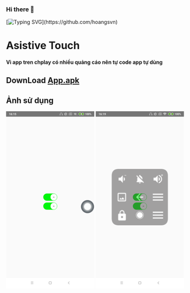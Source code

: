 ### Hi there 👋
[![Typing SVG](https://readme-typing-svg.herokuapp.com?font=Fira+Code&pause=1000&random=false&width=435&lines=Hi+everybody++!;My+name+is+Hoang;Nice+to+meet+you;Goodbye+!)](https://github.com/hoangsvn)

<!--
**hoangsvn/hoangsvn** is a ✨ _special_ ✨ repository because its `README.md` (this file) appears on your GitHub profile.
Here are some ideas to get you started:
- 🔭 I’m currently working on ...
- 🌱 I’m currently learning ...
- 👯 I’m looking to collaborate on ...
- 🤔 I’m looking for help with ...
- 💬 Ask me about ...
- 📫 How to reach me: ...
- 😄 Pronouns: ...
- ⚡ Fun fact: ...
-->

#  Asistive Touch
#### Vì app tren chplay có nhiều quảng cáo nên tự code app tự dùng 
## DownLoad  [App.apk](https://github.com/hoangsvn/hoangsvn/raw/main/file/app-release.apk)

## Ảnh sử dụng
<img src="ima/1.png" width="48%"> <img src="ima/2.png" width="48%">

